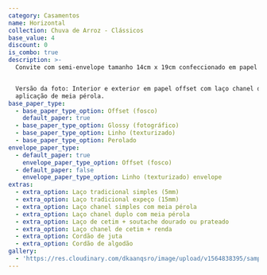 ```yaml
---
category: Casamentos
name: Horizontal
collection: Chuva de Arroz - Clássicos
base_value: 4
discount: 0
is_combo: true
description: >-
  Convite com semi-envelope tamanho 14cm x 19cm confeccionado em papel 180g.


  Versão da foto: Interior e exterior em papel offset com laço chanel duplo com
  aplicação de meia pérola.
base_paper_type:
  - base_paper_type_option: Offset (fosco)
    default_paper: true
  - base_paper_type_option: Glossy (fotográfico)
  - base_paper_type_option: Linho (texturizado)
  - base_paper_type_option: Perolado
envelope_paper_type:
  - default_paper: true
    envelope_paper_type_option: Offset (fosco)
  - default_paper: false
    envelope_paper_type_option: Linho (texturizado) envelope
extras:
  - extra_option: Laço tradicional simples (5mm)
  - extra_option: Laço tradicional expeço (15mm)
  - extra_option: Laço chanel simples com meia pérola
  - extra_option: Laço chanel duplo com meia pérola
  - extra_option: Laço de cetim + soutache dourado ou prateado
  - extra_option: Laço chanel de cetim + renda
  - extra_option: Cordão de juta
  - extra_option: Cordão de algodão
gallery:
  - 'https://res.cloudinary.com/dkaanqsro/image/upload/v1564838395/sample.jpg'
---
```


